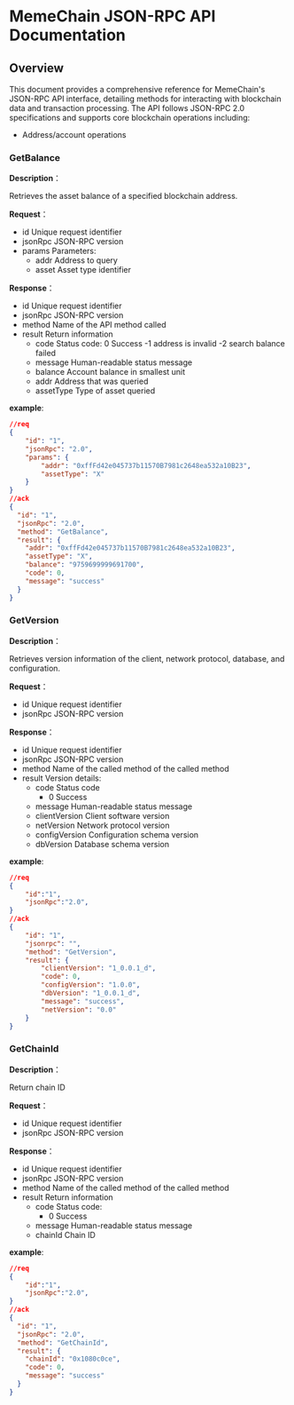 # MemeChain JSON-RPC API Documentation

## Overview
This document provides a comprehensive reference for MemeChain's JSON-RPC API interface, detailing methods for interacting with blockchain data and transaction processing. The API follows JSON-RPC 2.0 specifications and supports core blockchain operations including:

* Address/account operations

### GetBalance

**Description**：

Retrieves the asset balance of a specified blockchain address.

**Request**：

* id Unique request identifier
* jsonRpc  JSON-RPC version
* params Parameters:
  * addr  Address to query
  * asset Asset type identifier 
  

**Response**：

* id          Unique request identifier
* jsonRpc     JSON-RPC version
* method      Name of the API method called
* result      Return information
  * code      Status code: 
     0  	    Success
    -1        address is invalid
    -2        search balance failed
  * message   Human-readable status message
  * balance   Account balance in smallest unit
  * addr      Address that was queried
  * assetType Type of asset queried 

**example**:

```json
//req
{
    "id": "1",
    "jsonRpc": "2.0",
    "params": {
        "addr": "0xffFd42e045737b11570B7981c2648ea532a10B23",
        "assetType": "X"
    }
}
//ack
{
  "id": "1",
  "jsonRpc": "2.0",
  "method": "GetBalance",
  "result": {
    "addr": "0xffFd42e045737b11570B7981c2648ea532a10B23",
    "assetType": "X",
    "balance": "9759699999691700",
    "code": 0,
    "message": "success"
  }
}
```


### GetVersion

**Description**：

Retrieves version information of the client, network protocol, database, and configuration.

**Request**：

* id       Unique request identifier
* jsonRpc  JSON-RPC version

**Response**：

* id                Unique request identifier
* jsonRpc           JSON-RPC version
* method            Name of the called method of the called method
* result            Version details:
  * code            Status code    
    -  0  	        Success
  * message         Human-readable status message
  * clientVersion   Client software version
  * netVersion      Network protocol version
  * configVersion   Configuration schema version 
  * dbVersion       Database schema version

**example**:

```json
//req
{
    "id":"1",
    "jsonRpc":"2.0",
}
//ack
{
    "id": "1",
    "jsonrpc": "",
    "method": "GetVersion",
    "result": {
        "clientVersion": "1_0.0.1_d",
        "code": 0,
        "configVersion": "1.0.0",
        "dbVersion": "1_0.0.1_d",
        "message": "success",
        "netVersion": "0.0"
    }
}

```


### GetChainId

**Description**：

Return chain ID

**Request**：

* id           Unique request identifier
* jsonRpc      JSON-RPC version

  

**Response**：

* id           Unique request identifier
* jsonRpc      JSON-RPC version
* method       Name of the called method of the called method
* result       Return information
  * code       Status code: 
    -  0  	   Success
  * message    Human-readable status message
  * chainId    Chain ID

**example**:

```json
//req
{
    "id":"1",
    "jsonRpc":"2.0",
}
//ack
{
  "id": "1",
  "jsonRpc": "2.0",
  "method": "GetChainId",
  "result": {
    "chainId": "0x1080c0ce",
    "code": 0,
    "message": "success"
  }
}
```


